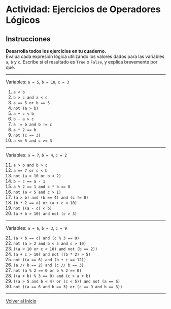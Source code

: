 # Actividad: Ejercicios de Operadores Lógicos 

## Instrucciones
**Desarrolla todos los ejercicios en tu cuaderno.**  
Evalúa cada expresión lógica utilizando los valores dados para las variables `a`, `b` y `c`. Escribe si el resultado es `True` o `False`, y explica brevemente por qué.

---



Variables: `a = 5`, `b = 10`, `c = 3`

1. `a < b`
2. `b > c and a < c`
3. `a == 5 or b == 5`
4. `not (a > b)`
5. `a + c < b`
6. `b - a > c`
7. `a != b and b != c`
8. `a * 2 == b`
9. `not (c == 3)`
10. `a <= 5 and c >= 3`

---

Variables: `a = 7`, `b = 4`, `c = 2`

11. `a > b and b > c`
12. `a == 7 or c < b`
13. `not (a > 10 or b < 2)`
14. `b + c == a - 1`
15. `a % 2 == 1 and c * b == 8`
16. `not (a < 5 and c > 1)`
17. `(a > b) and (b == 4) and (c != 0)`
18. `(b * 2 == a) or (a + c < 10)`
19. `not ((a - c) < b)`
20. `(a + b > 10) and not (c > 3)`

---


Variables: `a = 6`, `b = 3`, `c = 9`

21. `(a + b == c) and (c % 3 == 0)`
22. `not (a > 2 and b < 5 and c > 10)`
23. `((a < 10 or c < 10) and not (b == 2))`
24. `(a + c > 10) and not ((b * 2) > 5)`
25. `not ((a == 6) and (b + c == 12))`
26. `(a // b == 2) and (c // b == 3)`
27. `not (a % 2 == 0 or b % 2 == 0)`
28. `((a + b) % 3 == 0) and (c > a + b)`
29. `((a > 5 and b < 4) or (c < 5)) and not (a == 6)`
30. `not ((a == 6 and b == 3) or (c == 9 and b == 3))`

---

[Volver al Inicio](../README.md)

